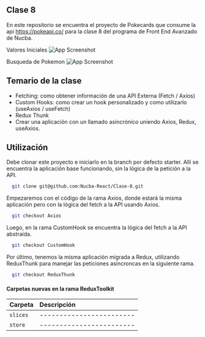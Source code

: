 ## Clase 8

En este repositorio se encuentra el proyecto de Pokecards que consume la api https://pokeapi.co/ para la clase 8 del programa de Front End Avanzado de Nucba.

Valores Iniciales
![App Screenshot](https://res.cloudinary.com/dcatzxqqf/image/upload/v1657580611/coding/Readmes/Reaact/Clase-7/Clase-7-Axios_fwbj2j.png)

Busqueda de Pokemon
![App Screenshot](https://res.cloudinary.com/dcatzxqqf/image/upload/v1657580611/coding/Readmes/Reaact/Clase-7/Clase-7-Axios2_tw6pb7.png)

## Temario de la clase

- Fetching: como obtener información de una API Externa (Fetch / Axios)
- Custom Hooks: como crear un hook personalizado y como utilizarlo (useAxios / useFetch)
- Redux Thunk 
- Crear una aplicación con un llamado asincrónico uniendo Axios, Redux, useAxios.



## Utilización

Debe clonar este proyecto e iniciarlo en la branch por defecto starter. Allí se encuentra la aplicación base funcionando, sin la lógica de la petición a la API.

```bash
  git clone git@github.com:Nucba-React/Clase-8.git
```

Empezaremos con el código de la rama Axios, donde estará la misma aplicación pero con la lógica del fetch a la API usando Axios. 

```bash
  git checkout Axios
```

Luego, en la rama CustomHook se encuentra la lógica del fetch a la API abstraída. 

```bash
  git checkout CustomHook
```

Por último, tenemos la misma aplicación migrada a Redux, utilizando ReduxThunk para manejar las peticiones asíncroncas en la siguiente rama.

```bash
  git checkout ReduxThunk
```


#### Carpetas nuevas en la rama ReduxToolkit

| Carpeta    | Descripción                |
| :--------|:------------------------- |
| `slices` | ------------------------ |
| `store` | ------------------------ |






